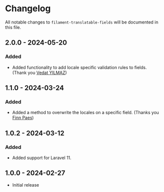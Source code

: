 # Changelog

All notable changes to `filament-translatable-fields` will be documented in this file.

## 2.0.0 - 2024-05-20

### Added

- Added functionality to add locale specific validation rules to fields. (Thank you [Vedat YILMAZ](https://github.com/vedatyilmaz))

## 1.1.0 - 2024-03-24

### Added

- Added a method to overwrite the locales on a specific field. (Thanks you [Finn Paes](https://github.com/FinnPaes))

## 1.0.2 - 2024-03-12

### Added

- Added support for Laravel 11.

## 1.0.0 - 2024-02-27

- Initial release
